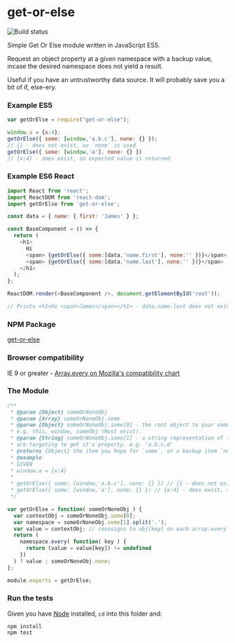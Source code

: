 # get-or-else

![Build status](https://api.travis-ci.org/benbowes/get-or-else.svg)

Simple Get Or Else module written in JavaScript ES5.

Request an object property at a given namespace with a backup value, incase the desired namespace does not yield a result.

Useful if you have an untrustworthy data source. It will probably save you a bit of if, else-ery.

### Example ES5
```javascript
var getOrElse = require("get-or-else");

window.a = {x:4};
getOrElse({ some: [window,'a.b.c'], none: {} });
// {} - does not exist, so `none` is used
getOrElse({ some: [window,'a'], none: {} })
// {x:4} - does exist, so expected value is returned
```

### Example ES6 React
```javascript
import React from 'react';
import ReactDOM from 'react-dom';
import getOrElse from 'get-or-else';

const data = { name: { first: 'James' } };

const BaseComponent = () => {
  return (
    <h1>
      Hi
      <span> {getOrElse({ some:[data,'name.first'], none:'' })}</span>
      <span> {getOrElse({ some:[data,'name.last'], none:'' })}</span>
    </h1>
  );
};

ReactDOM.render(<BaseComponent />, document.getElementById('root'));

// Prints <h1>Hi <span>James</span></h1> - data.name.last does not exist
```

### NPM Package
[get-or-else](https://www.npmjs.com/package/get-or-else)

### Browser compatibility
IE 9 or greater - [Array.every on Mozilla's compatibility chart](https://developer.mozilla.org/en/docs/Web/JavaScript/Reference/Global_Objects/Array/every#Browser_compatibility)

### The Module

```javascript
/**
 * @param {Object} someOrNoneObj
 * @param {Array} someOrNoneObj.some
 * @param {Object} someOrNoneObj.some[0] - the root object to your namespace.
 * e.g. this, window, someObj (Must exist).
 * @param {String} someOrNoneObj.some[1] - a string representation of the namespace you
 * are targeting to get it's property. e.g. 'a.b.c.d'
 * @returns {Object} the item you hope for `some`, or a backup item `none` if it does not exist.
 * @example
 * GIVEN
 * window.a = {x:4}
 *
 * getOrElse({ some: [window,'a.b.c'], none: {} }) // {} - does not exist, so `none` is used
 * getOrElse({ some: [window,'a'], none: {} }) // {x:4} - does exist, so expected value is returned
 */

var getOrElse = function( someOrNoneObj ) {
  var contextObj = someOrNoneObj.some[0];
  var namespace = someOrNoneObj.some[1].split('.');
  var value = contextObj; // reassigns to obj[key] on each array.every iteration
  return (
    namespace.every( function( key ) {
      return (value = value[key]) != undefined
    })
  ) ? value : someOrNoneObj.none;
};

module.exports = getOrElse;
```

### Run the tests
Given you have [Node](https://nodejs.org/en/) installed, `cd` into this folder and:
```
npm install
npm test

```
